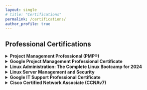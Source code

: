 ```yaml
---
layout: single
# title: "Certifications"
permalink: /certifications/
author_profile: true
---
```


## Professional Certifications

<details>
  <summary><strong>Project Management Professional (PMP®)</strong></summary>
  <ul class="ml-4 mt-2">
    <li><strong>Issuing Organization:</strong> Project Management Institute (PMI)</li>
    <li><strong>Credential ID:</strong> [Your PMP Number]</li>
    <li><strong>Date Earned:</strong> [Month Year]</li>
    <li><strong>Status:</strong> Active</li>
    <li><strong>Verify:</strong> <a href="https://www.pmi.org/certifications/certification-resources/registry" target="_blank">PMI Credential Registry</a></li>
  </ul>
</details>

<details class="mt-4">
  <summary><strong>Google Project Management Professional Certificate</strong></summary>
  <ul class="ml-4 mt-2">
    <li><strong>Issuing Organization:</strong> Google via Coursera</li>
    <li><strong>Date Earned:</strong> [Month Year]</li>
    <li><strong>Credential ID:</strong> [Your Credential ID]</li>
    <li><strong>Verify:</strong> <a href="https://www.coursera.org/account/accomplishments" target="_blank">Coursera Credentials</a></li>
  </ul>
</details>

<details class="mt-4">
  <summary><strong>Linux Administration: The Complete Linux Bootcamp for 2024</strong></summary>
  <ul class="ml-4 mt-2">
    <li><strong>Issuing Organization:</strong> [Platform Name]</li>
    <li><strong>Date Completed:</strong> [Month Year]</li>
    <li><strong>Certificate ID:</strong> [Your Certificate ID]</li>
    <li><strong>View Certificate:</strong> <a href="[Link to certificate]" target="_blank">Certificate Link</a></li>
  </ul>
</details>

<details class="mt-4">
  <summary><strong>Linux Server Management and Security</strong></summary>
  <ul class="ml-4 mt-2">
    <li><strong>Issuing Organization:</strong> [Platform Name]</li>
    <li><strong>Date Completed:</strong> [Month Year]</li>
    <li><strong>Certificate ID:</strong> [Your Certificate ID]</li>
    <li><strong>View Certificate:</strong> <a href="[Link to certificate]" target="_blank">Certificate Link</a></li>
  </ul>
</details>

<details class="mt-4">
  <summary><strong>Google IT Support Professional Certificate</strong></summary>
  <ul class="ml-4 mt-2">
    <li><strong>Issuing Organization:</strong> Google via Coursera</li>
    <li><strong>Date Earned:</strong> [Month Year]</li>
    <li><strong>Credential ID:</strong> [Your Credential ID]</li>
    <li><strong>Verify:</strong> <a href="https://www.coursera.org/account/accomplishments" target="_blank">Coursera Credentials</a></li>
  </ul>
</details>

<details class="mt-4">
  <summary><strong>Cisco Certified Network Associate (CCNAv7)</strong></summary>
  <ul class="ml-4 mt-2">
    <li><strong>Issuing Organization:</strong> Cisco</li>
    <li><strong>Credential ID:</strong> [Your CCNA Number]</li>
    <li><strong>Date Earned:</strong> [Month Year]</li>
    <li><strong>Status:</strong> Active</li>
    <li><strong>Verify:</strong> <a href="https://www.cisco.com/c/en/us/training-events/training-certifications/certifications.html" target="_blank">Cisco Certification Verification Tool</a></li>
  </ul>
</details>
